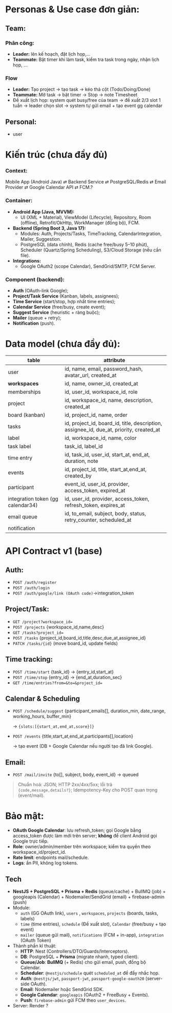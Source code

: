 # Personas & Use case đơn giản:

## Team:

### Phân công:

- **Leader:** lên kế hoạch, đặt lịch họp,…
- **Teammate:** Bật timer khi làm task, kiểm tra task trong ngày, nhận lịch họp, …

### Flow

- **Leader:** Tạo project → tạo task → kéo thả cột (Todo/Doing/Done)
- **Teammate:** Mở task → bật timer → Stop → note Timesheet
- Đề xuất lịch họp: system quét busy/free của team → đề xuất 2/3 slot 1 tuần → leader chọn slot → system tự gửi email + tạo event gg calendar

## Personal:

- user

# Kiến trúc (chưa đầy đủ)

### **Context:**

Mobile App (Android Java) ⇄ Backend Service ⇄ PostgreSQL/Redis ⇄ Email Provider ⇄ Google Calendar API ⇄ FCM.?

### **Container:**

- **Android App (Java, MVVM):**
    - UI (XML + Material), ViewModel (Lifecycle), Repository, Room (offline), Retrofit/OkHttp, WorkManager (đồng bộ), FCM.
- **Backend (Spring Boot 3, Java 17):**
    - Modules: Auth, Projects/Tasks, TimeTracking, CalendarIntegration, Mailer, Suggestion.
    - PostgreSQL (data chính), Redis (cache free/busy 5–10 phút), Scheduler (Quartz/Spring Scheduling), S3/Cloud Storage (nếu cần file).
- **Integrations:**
    - Google OAuth2 (scope Calendar), SendGrid/SMTP, FCM Server.

### **Component (backend):**

- **Auth** (OAuth-link Google);
- **Project/Task Service** (Kanban, labels, assignees);
- **Time Service** (start/stop, hợp nhất time entries);
- **Calendar Service** (free/busy, create event);
- **Suggest Service** (heuristic + ràng buộc);
- **Mailer** (queue + retry);
- **Notification** (push).

# Data model (chưa đầy đủ):

| table | attribute |
| --- | --- |
| user | id, name, email, password_hash, avatar_url, created_at |
| **workspaces** | id, name, owner_id, created_at |
| memberships | id, user_id, workspace_id, role |
| project | id, workspace_id, name, description, created_at |
| board (kanban) | id, project_id, name, order |
| tasks | id, project_id, board_id, title, description, assignee_id, due_at, priority, created_at |
| label | id, workspace_id, name, color |
| task label | task_id, label_id |
| time entry | id, task_id, user_id, start_at, end_at, duration, note |
| events | id, project_id, title, start_at,end_at, created_by |
| participant | event_id, user_id, provider, access_token, expired_at |
| integration token (gg calendar34) | id, user_id, provider, access_token, refresh_token, expires_at |
| email queue | id, to_email, subject, body, status, retry_counter, scheduled_at |
| notification |  |

# API Contract v1 (base)

## Auth:

- `POST /auth/register`
- `POST /auth/login`
- `POST /auth/google/link (OAuth code)`→integration_token

## Project/Task:

- `GET /project?workspace_id=`
- `POST /projects` {workspace_id,name,desc}
- `GET /tasks?project_id=`
- `POST /tasks` {project_id,board_id,title,desc,due_at,assignee_id}
- `PATCH /tasks/{id}` (move board_id, update fields)

## Time tracking:

- `POST /time/start` {task_id} → {entry_id,start_at}
- `POST /time/stop` {entry_id} → {end_at,duration_sec}
- `GET /time/entries?from=&to=&project_id=`

## Calendar & Scheduling

- `POST /schedule/suggest` {participant_emails[], duration_min, date_range, working_hours, buffer_min}
    
    → `{slots:[{start_at,end_at,score}]}`
    
- `POST /events` {title,start_at,end_at,participants[],location}
    
    → tạo event (DB + Google Calendar nếu người tạo đã link Google).
    

## Email:

- `POST /mail/invite` {to[], subject, body, event_id} → queued

> Chuẩn hoá: JSON; HTTP 2xx/4xx/5xx; lỗi trả `{code,message,details?}`; Idempotency-Key cho POST quan trọng (event/mail).
> 

# Bảo mật:

- **OAuth Google Calendar**: lưu refresh_token; gọi Google bằng access_token được làm mới trên server; **không** để client Android gọi Google trực tiếp.
- **Role**: owner/admin/member trên workspace; kiểm tra quyền theo workspace_id/project_id.
- **Rate limit**: endpoints mail/schedule.
- **Logs**: ẩn PII, không log tokens.

## Tech

- **NestJS + PostgreSQL + Prisma + Redis** (queue/cache) + BullMQ (job) + googleapis (Calendar) + Nodemailer/SendGrid (email) + firebase-admin (push)
- Module:
    - `auth` (GG OAuth link), `users` , `workspaces`, `projects` (boards, tasks, labels)
    - `time`  (time entries), `schedule`  (Đề xuất slot), `Calendar` (free/busy + tạo event)
    - `mailer` (queue gửi mail), `notifications`  (FCM + in-app), `integration`  (OAuth Token)
- Thành phần kĩ thuật:
    - **HTTP**: Nest (Controllers/DTO/Guards/Interceptors).
    - **DB**: PostgreSQL + **Prisma** (migrate nhanh, typed client).
    - **Queue/Job**: **BullMQ** (+ Redis) cho gửi email, push, đồng bộ Calendar.
    - **Scheduler**: `@nestjs/schedule` quét `scheduled_at` để đẩy nhắc họp.
    - **Auth**: `@nestjs/jwt`, `passport-jwt`, `passport-google-oauth20` (server-side OAuth).
    - **Email**: Nodemailer hoặc SendGrid SDK.
    - **Google Calendar**: `googleapis` (OAuth2 + FreeBusy + Events).
    - **Push**: `firebase-admin` gửi FCM theo `user_devices`.
- Server: Render ?
